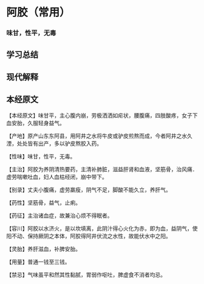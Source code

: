 # 阿胶（常用）
### 味甘，性平，无毒

## 学习总结




## 现代解释



## 本经原文
【本经原文】味甘平，主心腹内崩，劳极洒洒如疟状，腰腹痛，四肢酸疼，女子下血安胎，久服轻身益气。

【产地】原产山东东阿县，用阿井之水将牛皮或驴皮煎熬而成，今者阿井之水久湮，处处皆有出产，多以驴皮熬胶入药。

【性味】味甘，性平，无毒。

【主治】阿胶为养阴清热要药，主清补肺脏，滋益肝肾和血液，坚筋骨，治风痛．虚劳喘嗽吐血，妇人血枯经闭，崩中带下。

【别录】丈夫小腹痛，虚劳羸瘦，阴气不足，脚酸不能久立，养肝气。

【药性】坚筋骨，益气，止痢。

【药征】主治诸血症，故兼治心烦不得眠者。

【容川】阿胶以水济火，是以坎填离，此阴汁得心火化为赤，即为血，益阴气，使阳不动、保持厥阴之本体，阿胶得阿井伏流之水性，故能伏水中之阳。

【灵胎】养肝滋血，补脾安胎。

【用量】普通一钱至三钱。

【禁忌】气味虽平和然其性黏腻，胃弱作呕吐，脾虚食不消者均忌。
